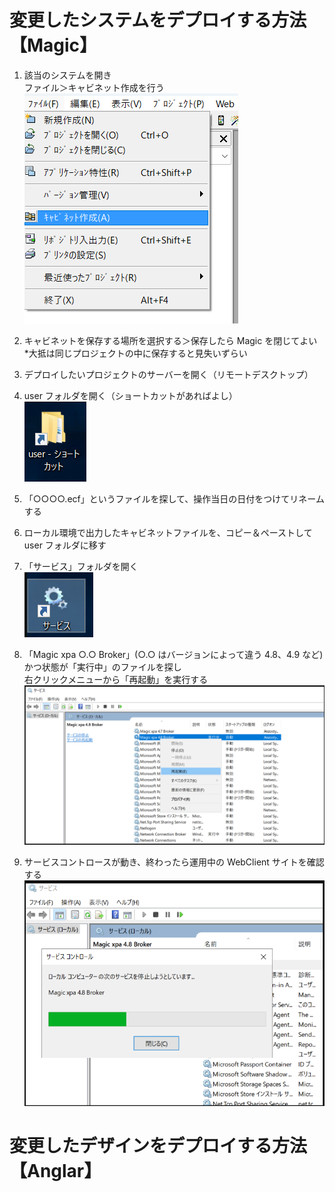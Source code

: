 # 変更したシステムをデプロイする方法【Magic】

1.  該当のシステムを開き  
     ファイル＞キャビネット作成を行う  
    ![](imgs/2023-07-04-13-56-09.png)

1.  キャビネットを保存する場所を選択する＞保存したら Magic を閉じてよい  
    \*大抵は同じプロジェクトの中に保存すると見失いずらい

1.  デプロイしたいプロジェクトのサーバーを開く（リモートデスクトップ）

1.  user フォルダを開く（ショートカットがあればよし）  
    ![](imgs/2023-07-04-14-03-46.png)

1.  「○○○○.ecf」というファイルを探して、操作当日の日付をつけてリネームする

1.  ローカル環境で出力したキャビネットファイルを、コピー＆ペーストして user フォルダに移す

1.  「サービス」フォルダを開く  
    ![](imgs/2023-07-04-14-09-16.png)

1.  「Magic xpa ○.○ Broker」(○.○ はバージョンによって違う 4.8、4.9 など) かつ状態が「実行中」のファイルを探し  
    右クリックメニューから「再起動」を実行する
    ![](imgs/2023-07-04-14-14-40.png)

1.  サービスコントロースが動き、終わったら運用中の WebClient サイトを確認する  
    ![](imgs/2023-07-04-14-18-45.png)

# 変更したデザインをデプロイする方法【Anglar】
